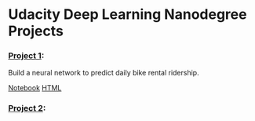 # Udacity Deep Learning Nanodegree Projects


### [Project 1](neural-network):
Build a neural network to predict daily bike rental ridership.
 
[Notebook](neural-network/dlnd-your-first-neural-network.ipynb)
[HTML](neural-network/dlnd-your-first-neural-network.html)


### [Project 2](image-classification):
